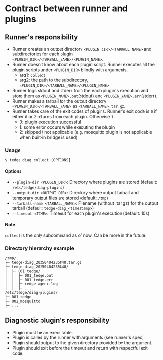 # Contract between runner and plugins

## Runner's responsibility
* Runner creates an output directory `<PLUGIN_DIR>/<TARBALL_NAME>` and subdirectories for each plugin `<PLUGIN_DIR>/<TARBALL_NAME>/<PLUGIN_NAME>`.
* Runner doesn't know about each plugin script. Runner executes all the plugin scripts under `<PLUGIN_DIR>` blindly with arguments.
    * arg1: `collect`
    * arg2: the path to the subdirectory, `<PLUGIN_DIR>/<TARBALL_NAME>/<PLUGIN_NAME>`
* Runner logs stdout and stderr from the each plugin's execution and store them as `<PLUGIN_NAME>.out`(stdout) and `<PLUGIN_NAME>.err`(stderr).
* Runner makes a tarball for the output directory `<PLUGIN_DIR>/<TARBALL_NAME>` as `<TARBALL_NAME>.tar.gz`.
* Runner takes care of the exit codes of plugins. Runner's exit code is `0` if either `0` or `2` returns from each plugin. Otherwise `1`.
    * 0: plugin execution successful
    * 1: some error occurs while executing the plugin
    * 2: skipped / not applicable (e.g. mosquitto plugin is not applicable when built-in bridge is used)


### Usage
```shell
$ tedge diag collect [OPTIONS]
```

#### Options
* `--plugin-dir <PLUGIN_DIR>`: Directory where plugins are stored (default: `/etc/tedge/diag-plugins`)
* `--output-dir <OUTPUT_DIR>`: Directory where output tarball and temporary output files are stored  (default: `/tmp`)
* `--tarball-name <TARBALL_NAME>`: Filename (without .tar.gz) for the output tarball (default: `tedge-diag_<timestamp>`)
* `--timeout <TIME>`: Timeout for each plugin's execution (default: 10s) 

#### Note
`collect` is the only subcommand as of now. Can be more in the future.

### Directory hierarchy example
```
/tmp/
├─ tedge-diag_20250404235840.tar.gz
├─ tedge-diag_20250404235840/
│  ├─ 001_tedge/
│  │  ├─ 001_tedge.out
│  │  ├─ 001_tedge.err
│  │  ├─ tedge-agent.log
│  │  ├─ ...
/etc/tedge/diag-plugins/
├─ 001_tedge
├─ 002_mosquitto
├─ ...
```

## Diagnostic plugin's responsibility
* Plugin must be an executable.
* Plugin is called by the runner with arguments (see runner's spec).
* Plugin should output to the given directory provided by the argument.
* Plugin should exit before the timeout and return with respectful exit code.

